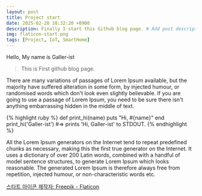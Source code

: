 ```yaml
---
layout: post
title: Project start
date: 2025-02-28 18:32:20 +0900
description: Finally I start this Github blog page. # Add post description (optional)
img: flaticon-start.png
tags: [Project, IoT, SmartHome]
---
```


Hello, My name is Galler-ist

> This is First github blog page.

There are many variations of passages of Lorem Ipsum available, but the majority have suffered alteration in some form, by injected humour, or randomised words which don't look even slightly believable. If you are going to use a passage of Lorem Ipsum, you need to be sure there isn't anything embarrassing hidden in the middle of text.

{% highlight ruby %}
def print_hi(name)
puts "Hi, #{name}"
end
print_hi('Galler-ist')
#=> prints 'Hi, Galler-ist' to STDOUT.
{% endhighlight %}

All the Lorem Ipsum generators on the Internet tend to repeat predefined chunks as necessary, making this the first true generator on the Internet. It uses a dictionary of over 200 Latin words, combined with a handful of model sentence structures, to generate Lorem Ipsum which looks reasonable. The generated Lorem Ipsum is therefore always free from repetition, injected humour, or non-characteristic words etc.

<a href="https://www.flaticon.com/kr/free-icons/" title="스타트 아이콘">스타트 아이콘 제작자: Freepik - Flaticon</a>
